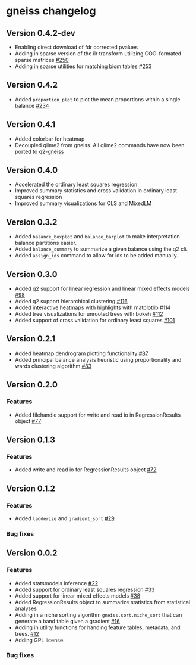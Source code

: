 # gneiss changelog

## Version 0.4.2-dev
* Enabling direct download of fdr corrected pvalues
* Adding in sparse version of the ilr transform utilizing COO-formated sparse matrices [#250](https://github.com/biocore/gneiss/pull/250)
* Adding in sparse utilities for matching biom tables [#253](https://github.com/biocore/gneiss/pull/253)


## Version 0.4.2
* Added `proportion_plot` to plot the mean proportions within a single balance [#234](https://github.com/biocore/gneiss/pull/234)

## Version 0.4.1
* Added colorbar for heatmap
* Decoupled qiime2 from gneiss.  All qiime2 commands have now been ported to [q2-gneiss](https://github.com/qiime2/q2-gneiss)

## Version 0.4.0
* Accelerated the ordinary least squares regression
* Improved summary statistics and cross validation in ordinary least squares regression
* Improved summary visualizations for OLS and MixedLM

## Version 0.3.2
* Added `balance_boxplot` and `balance_barplot` to make interpretation balance partitions easier.
* Added `balance_summary` to summarize a given balance using the q2 cli.
* Added `assign_ids` command to allow for ids to be added manually.

## Version 0.3.0
* Added q2 support for linear regression and linear mixed effects models [#98](https://github.com/biocore/gneiss/pull/98)
* Added q2 support hierarchical clustering [#116](https://github.com/biocore/gneiss/pull/116)
* Added interactive heatmaps with highlights with matplotlib [#114](https://github.com/biocore/gneiss/pull/114)
* Added tree visualizations for unrooted trees with bokeh [#112](https://github.com/biocore/gneiss/pull/112)
* Added support of cross validation for ordinary least squares [#101](https://github.com/biocore/gneiss/pull/101)

## Version 0.2.1
* Added heatmap dendrogram plotting functionality [#87](https://github.com/biocore/gneiss/issues/87)
* Added principal balance analysis heuristic using proportionality and wards clustering algorithm [#83](https://github.com/biocore/gneiss/issues/83)

## Version 0.2.0

### Features
* Added filehandle support for write and read io in RegressionResults object [#77](https://github.com/biocore/gneiss/issues/77)


## Version 0.1.3

### Features
* Added write and read io for RegressionResults object [#72](https://github.com/biocore/gneiss/issues/72)

## Version 0.1.2

### Features
* Added `ladderize` and `gradient_sort` [#29](https://github.com/biocore/gneiss/issues/29)

### Bug fixes


## Version 0.0.2

### Features
* Added statsmodels inference [#22](https://github.com/biocore/gneiss/pull/22)
* Added support for ordinary least squares regression [#33](https://github.com/biocore/gneiss/pull/33)
* Added support for linear mixed effects models [#38](https://github.com/biocore/gneiss/pull/38)
* Added RegressionResults object to summarize statistics from statistical analyses
* Adding in a niche sorting algorithm `gneiss.sort.niche_sort` that can generate a band table given a gradient [#16](https://github.com/biocore/gneiss/pull/16)
* Adding in utility functions for handing feature tables, metadata, and trees. [#12](https://github.com/biocore/gneiss/pull/12)
* Adding GPL license.

### Bug fixes
